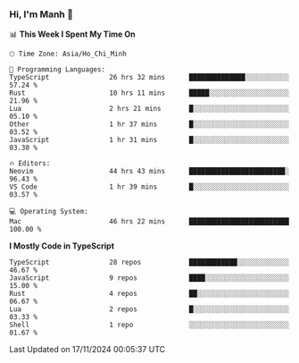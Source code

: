 ### Hi, I'm Manh 👋

<!--START_SECTION:waka-->
📊 **This Week I Spent My Time On** 

```text
🕑︎ Time Zone: Asia/Ho_Chi_Minh

💬 Programming Languages: 
TypeScript               26 hrs 32 mins      ██████████████░░░░░░░░░░░   57.24 % 
Rust                     10 hrs 11 mins      █████░░░░░░░░░░░░░░░░░░░░   21.96 % 
Lua                      2 hrs 21 mins       █░░░░░░░░░░░░░░░░░░░░░░░░   05.10 % 
Other                    1 hr 37 mins        █░░░░░░░░░░░░░░░░░░░░░░░░   03.52 % 
JavaScript               1 hr 31 mins        █░░░░░░░░░░░░░░░░░░░░░░░░   03.30 % 

🔥 Editors: 
Neovim                   44 hrs 43 mins      ████████████████████████░   96.43 % 
VS Code                  1 hr 39 mins        █░░░░░░░░░░░░░░░░░░░░░░░░   03.57 % 

💻 Operating System: 
Mac                      46 hrs 22 mins      █████████████████████████   100.00 % 
```

**I Mostly Code in TypeScript** 

```text
TypeScript               28 repos            ████████████░░░░░░░░░░░░░   46.67 % 
JavaScript               9 repos             ████░░░░░░░░░░░░░░░░░░░░░   15.00 % 
Rust                     4 repos             ██░░░░░░░░░░░░░░░░░░░░░░░   06.67 % 
Lua                      2 repos             █░░░░░░░░░░░░░░░░░░░░░░░░   03.33 % 
Shell                    1 repo              ░░░░░░░░░░░░░░░░░░░░░░░░░   01.67 % 
```




 Last Updated on 17/11/2024 00:05:37 UTC
<!--END_SECTION:waka-->
